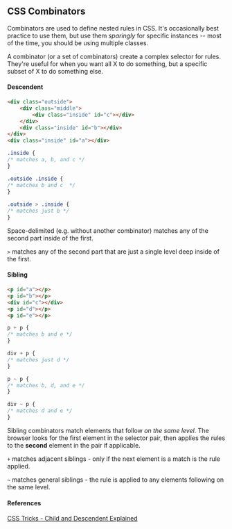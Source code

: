 ## CSS Combinators

Combinators are used to define nested rules in CSS. It's occasionally best practice to use them, but use them *sparingly* for specific instances -- most of the time, you should be using multiple classes.

A combinator (or a set of combinators) create a complex selector for rules. They're useful for when you want all X to do something, but a specific subset of X to do something else.

#### Descendent

```html
<div class="outside">
    <div class="middle">
        <div class="inside" id="c"></div>
    </div>
    <div class="inside" id="b"></div>
</div>
<div class="inside" id="a"></div>
```

```css
.inside {
/* matches a, b, and c */
}

.outside .inside {
/* matches b and c  */
}
  
.outside > .inside {
/* matches just b */
}
```

Space-delimited (e.g. without another combinator) matches any of the second part inside of the first.

`>` matches any of the second part that are just a single level deep inside of the first.

#### Sibling

```html
<p id="a"></p>
<p id="b"></p>
<div id="c"></div>
<p id="d"></p>
<p id="e"></p>
```

```css
p + p {
/* matches b and e */
}

div + p {
/* matches just d */
}

p ~ p {
/* matches b, d, and e */
}

div ~ p {
/* matches d and e */
}
```

Sibling combinators match elements that follow *on the same level*. The browser looks for the first element in the selector pair, then applies the rules to the **second** element in the pair if applicable.

`+` matches adjacent siblings - only if the next element is a match is the rule applied.

`~` matches general siblings - the rule is applied to any elements following on the same level.

#### References

[CSS Tricks - Child and Descendent Explained](http://css-tricks.com/child-and-sibling-selectors/)